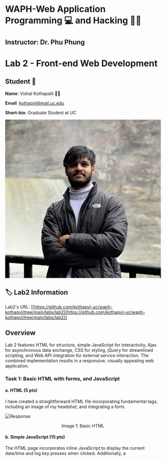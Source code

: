 # WAPH-Web Application Programming :computer: and Hacking :man_technologist:

## Instructor: Dr. Phu Phung

# Lab 2 - Front-end Web Development 

## Student :book:

**Name**: Vishal Kothapalli :man_technologist:

**Email**: kothapvl@mail.uc.edu

**Short-bio**: Graduate Student at UC 

![Vishal's headshot](images/headshot.jpg)

## :label: Lab2 Information

Lab2's URL: [[https://github.com/kothapvl-uc/waph-kothapvl/tree/main/labs/lab2](https://github.com/kothapvl-uc/waph-kothapvl/tree/main/labs/lab2)]

## Overview

Lab 2 features HTML for structure, simple JavaScript for interactivity, Ajax for asynchronous data exchange, CSS for styling, jQuery for streamlined scripting, and Web API integration for external service interaction. The combined implementation results in a responsive, visually appealing web application.

### Task 1: Basic HTML with forms, and JavaScript 


####  a. HTML (5 pts) 
  
I have created a straightforward HTML file incorporating fundamental tags, including an image of my headshot, and integrating a form.

![Response](<images/2-1b.png>)
<div align="center">Image 1: Basic HTML</div>

  
####  b. Simple JavaScript (15 pts)

The HTML page incorporates inline JavaScript to display the current date/time and log key presses when clicked. Additionally, a <script> tag houses JavaScript code for a digital clock. Furthermore, external JavaScript, coupled with HTML, is used to toggle the visibility of an email address upon clicking. Lastly, an analog clock is displayed using external JavaScript code integrated into the HTML page. These steps enhance interactivity, provide time-related information, and control the visibility of specific content based on user interactions.

![Request](<images/2-1a.png>)
<div align="center">Image 2: Simple JavaScript</div>


### Task 2: Ajax, CSS, jQuery, and Web API integration


####  a. Ajax (7.5 pts)

The HTML page is enhanced with a user input field, a button, and a div element. Upon clicking the new button, JavaScript retrieves the user input, initiates an Ajax GET request to the echo.php web application from Lab 1, and dynamically displays the response in the designated div. To understand the Ajax request/response process, inspecting browser network connections provides insights into the underlying interactions between the client and the web application, showcasing the asynchronous data exchange mechanism.

![Stream](<images/2-2a.png>)
<div align="center">Image 3: Ajax implementation</div>

#### b. CSS (7.5 pts)

The HTML page is enriched with CSS styling through inline, internal, and external methods. Inline CSS is directly applied within HTML tags, internal CSS is housed within a <style> tag in the HTML file, and external CSS is linked through a remote stylesheet. These diverse CSS approaches collectively contribute to the visual presentation and formatting of the web page, offering flexibility and maintainability in styling implementations.

![Stream](<images/2-2bi.png>)
<div align="center">Image 4: Using CSS style hosted publicly</div>

![Stream](<images/2-2bii.png>)
<div align="center">Image 5: CSS Style</div>

####  c. jQuery (5 pts) 

  **i.** The jQuery library is incorporated into the HTML page, enabling the implementation of HTML and JavaScript code in jQuery. Upon clicking a designated button, jQuery facilitates the initiation of an Ajax GET request to the echo.php web application. The retrieved response content is then dynamically displayed, showcasing the streamlined and concise nature of jQuery in handling asynchronous requests and enhancing user interactions.

  ![Stream](<images/2-2ci.png>)
<div align="center">Image 6: jQuery GET</div>

  **ii.** 
Upon clicking a specific button, an Ajax POST request is triggered through jQuery, directed towards the echo.php web application. The resulting response content is dynamically displayed, showcasing the streamlined and efficient handling of asynchronous requests with jQuery.

  ![Stream](<images/2-2cii.png>)
<div align="center">Image 7: jQuery POST</div>


#### d. Web API integration (10 pts)

**i.** JavaScript code with jQuery Ajax is implemented to send a request to the specified API https://v2.jokeapi.dev/joke/Programming?type=single. Upon loading the page, the code handles the response, displaying a random joke. Browser network inspection allows scrutiny of the request and response details, providing insights into the interaction with the external API and the dynamic content retrieval process.

  ![Stream](<images/2-2di-1.png>)
<div align="center">Image 8: Web API integration to get a random joke from a Programming Joke API</div>

  ![Stream](<images/2-2di-2.png>)
<div align="center">Image 9: Displaying a random joke from a Programming Joke API</div>

**ii.** HTML and JavaScript code is implemented to utilize the fetch() method, calling the API https://api.agify.io/?name=input based on user input. The response results are dynamically displayed. Browser network inspection facilitates the examination of the request and response details, offering insights into the interaction with the external API and the presentation of dynamic content based on user input.

  ![Stream](<images/2-2dii.png>)
<div align="center">Image 10: Using Agify API to fetch age</div>
